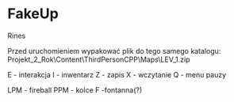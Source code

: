 # FakeUp
Rines

Przed uruchomieniem wypakować plik do tego samego katalogu:
Projekt_2_Rok\Content\ThirdPersonCPP\Maps\LEV_1.zip

E - interakcja
I - inwentarz
Z - zapis
X - wczytanie
Q - menu pauzy

LPM - fireball
PPM - kolce
F -fontanna(?)
